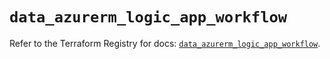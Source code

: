 # `data_azurerm_logic_app_workflow`

Refer to the Terraform Registry for docs: [`data_azurerm_logic_app_workflow`](https://registry.terraform.io/providers/hashicorp/azurerm/4.49.0/docs/data-sources/logic_app_workflow).
